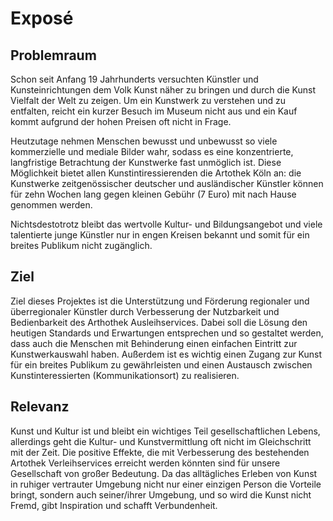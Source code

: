 # Exposé

## Problemraum
Schon seit Anfang 19 Jahrhunderts versuchten Künstler und Kunsteinrichtungen dem Volk
Kunst näher zu bringen und durch die Kunst Vielfalt der Welt zu zeigen. Um ein Kunstwerk zu verstehen und zu entfalten, reicht ein kurzer Besuch im Museum nicht aus und ein Kauf kommt aufgrund der hohen Preisen oft nicht in Frage. 

Heutzutage nehmen Menschen bewusst und unbewusst so viele kommerzielle und mediale Bilder wahr, sodass es eine konzentrierte, langfristige Betrachtung der Kunstwerke fast unmöglich ist.  Diese Möglichkeit bietet allen Kunstintiressierenden die Artothek Köln an: die Kunstwerke zeitgenössischer deutscher und ausländischer Künstler können für zehn Wochen lang gegen kleinen Gebühr (7 Euro) mit nach Hause genommen werden. 

Nichtsdestotrotz bleibt das wertvolle Kultur- und Bildungsangebot und viele talentierte junge Künstler nur in engen Kreisen bekannt und somit für ein breites Publikum nicht zugänglich.


## Ziel
Ziel dieses Projektes ist die Unterstützung und Förderung regionaler und überregionaler Künstler durch Verbesserung der Nutzbarkeit und Bedienbarkeit des Arthothek Ausleihservices. Dabei soll die Lösung den heutigen Standards und Erwartungen entsprechen und so gestaltet werden, dass auch die Menschen mit Behinderung einen einfachen Eintritt zur Kunstwerkauswahl haben. Außerdem ist es wichtig einen Zugang zur Kunst für ein breites Publikum zu gewährleisten und einen Austausch zwischen Kunstinteressierten (Kommunikationsort) zu realisieren.


## Relevanz
Kunst und Kultur ist und bleibt ein wichtiges Teil gesellschaftlichen Lebens, allerdings geht die Kultur- und Kunstvermittlung oft nicht im Gleichschritt mit der Zeit. Die positive Effekte, die mit Verbesserung des bestehenden Artothek Verleihservices erreicht werden könnten sind für unsere Gesellschaft von großer Bedeutung.  Da das alltägliches Erleben von Kunst in ruhiger vertrauter Umgebung nicht nur einer einzigen Person die Vorteile bringt, sondern auch seiner/ihrer Umgebung, und so wird die Kunst nicht Fremd, gibt Inspiration und schafft Verbundenheit. 
